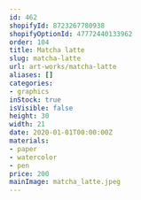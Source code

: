 ```yaml
---
id: 462
shopifyId: 8723267780938
shopifyOptionId: 47772440133962
order: 104
title: Matcha latte
slug: matcha-latte
url: art-works/matcha-latte
aliases: []
categories:
- graphics
inStock: true
isVisible: false
height: 30
width: 21
date: 2020-01-01T00:00:00Z
materials:
- paper
- watercolor
- pen
price: 200
mainImage: matcha_latte.jpeg
---
```

